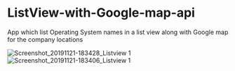 # ListView-with-Google-map-api
App which list Operating System names in a list view along with Google map for the company locations


![Screenshot_20191121-183428_Listview 1](https://user-images.githubusercontent.com/51410810/69340617-ec252200-0c8d-11ea-93e3-6ad7a9d1d93f.jpg)
![Screenshot_20191121-183406_Listview 1](https://user-images.githubusercontent.com/51410810/69340824-563dc700-0c8e-11ea-935a-767449a9aff8.jpg)
